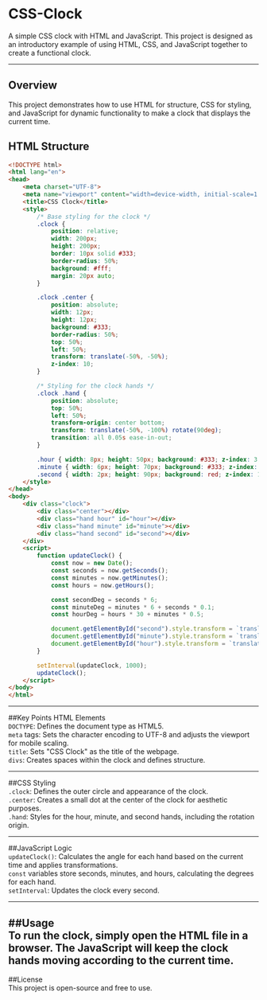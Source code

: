 # CSS-Clock

A simple CSS clock with HTML and JavaScript. This project is designed as an introductory example of using HTML, CSS, and JavaScript together to create a functional clock.

---

## Overview

This project demonstrates how to use HTML for structure, CSS for styling, and JavaScript for dynamic functionality to make a clock that displays the current time.

## HTML Structure

```html
<!DOCTYPE html>
<html lang="en">
<head>
    <meta charset="UTF-8">
    <meta name="viewport" content="width=device-width, initial-scale=1.0">
    <title>CSS Clock</title>
    <style>
        /* Base styling for the clock */
        .clock {
            position: relative;
            width: 200px;
            height: 200px;
            border: 10px solid #333;
            border-radius: 50%;
            background: #fff;
            margin: 20px auto;
        }

        .clock .center {
            position: absolute;
            width: 12px;
            height: 12px;
            background: #333;
            border-radius: 50%;
            top: 50%;
            left: 50%;
            transform: translate(-50%, -50%);
            z-index: 10;
        }

        /* Styling for the clock hands */
        .clock .hand {
            position: absolute;
            top: 50%;
            left: 50%;
            transform-origin: center bottom;
            transform: translate(-50%, -100%) rotate(90deg);
            transition: all 0.05s ease-in-out;
        }

        .hour { width: 8px; height: 50px; background: #333; z-index: 3; }
        .minute { width: 6px; height: 70px; background: #333; z-index: 2; }
        .second { width: 2px; height: 90px; background: red; z-index: 1; }
    </style>
</head>
<body>
    <div class="clock">
        <div class="center"></div>
        <div class="hand hour" id="hour"></div>
        <div class="hand minute" id="minute"></div>
        <div class="hand second" id="second"></div>
    </div>
    <script>
        function updateClock() {
            const now = new Date();
            const seconds = now.getSeconds();
            const minutes = now.getMinutes();
            const hours = now.getHours();

            const secondDeg = seconds * 6;
            const minuteDeg = minutes * 6 + seconds * 0.1;
            const hourDeg = hours * 30 + minutes * 0.5;

            document.getElementById("second").style.transform = `translate(-50%, -100%) rotate(${secondDeg}deg)`;
            document.getElementById("minute").style.transform = `translate(-50%, -100%) rotate(${minuteDeg}deg)`;
            document.getElementById("hour").style.transform = `translate(-50%, -100%) rotate(${hourDeg}deg)`;
        }

        setInterval(updateClock, 1000);
        updateClock();
    </script>
</body>
</html>
```
---

##Key Points
HTML Elements <br/>
`DOCTYPE`: Defines the document type as HTML5. <br/>
`meta` tags: Sets the character encoding to UTF-8 and adjusts the viewport for mobile scaling. <br/>
`title`: Sets "CSS Clock" as the title of the webpage. <br/>
`divs`: Creates spaces within the clock and defines structure. <br/>

---
##CSS Styling <br/>
`.clock`: Defines the outer circle and appearance of the clock. <br/>
`.center`: Creates a small dot at the center of the clock for aesthetic purposes. <br/>
`.hand`: Styles for the hour, minute, and second hands, including the rotation origin. <br/>

---
##JavaScript Logic <br/>
`updateClock()`: Calculates the angle for each hand based on the current time and applies transformations. <br/>
`const` variables store seconds, minutes, and hours, calculating the degrees for each hand. <br/>
`setInterval`: Updates the clock every second. <br/>

---
##Usage <br/>
To run the clock, simply open the HTML file in a browser. The JavaScript will keep the clock hands moving according to the current time. <br/>
---
##License <br/>
This project is open-source and free to use.
